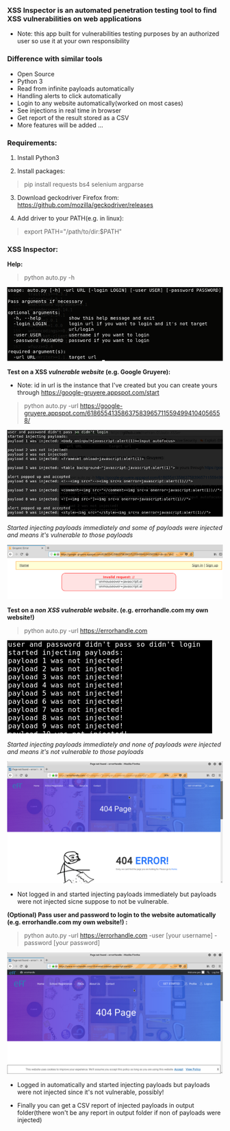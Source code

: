 ### XSS Inspector is an automated penetration testing tool to find XSS vulnerabilities on web applications
* Note: this app built for vulnerabilities testing purposes by an authorized user so use it at your own responsibility


### Difference with similar tools
* Open Source
* Python 3 
* Read from infinite payloads automatically
* Handling alerts to click automatically
* Login to any website automatically(worked on most cases)
* See injections in real time in browser
* Get report of the result stored as a CSV
* More features will be added ...

### Requirements:
1) Install Python3

2) Install packages:
>pip install requests bs4 selenium argparse

3) Download geckodriver Firefox from:
https://github.com/mozilla/geckodriver/releases

4) Add driver to your PATH(e.g. in linux):
>export PATH="/path/to/dir:$PATH"

### XSS Inspector:
**Help:**
>python auto.py -h

![Alt text](/images/XSS-Inspector-help-command.png?raw=true "help command")

**Test on a XSS *vulnerable website* (e.g. Google Gruyere):**
* Note: id in url is the instance that I've created but you can create yours through https://google-gruyere.appspot.com/start

>python auto.py -url https://google-gruyere.appspot.com/618655413586375839657115594994104056558/

![Alt text](/images/XSS-Inspector-Google-Gruyere-terminal.png?raw=true "Google Gruyere terminal")

*Started injecting payloads immediately and some of payloads were injected and means it's vulnerable to those payloads*

![Alt text](/images/XSS-Inspector-Google-Gruyere-Firefox.png?raw=true "auto XSSer Google Gruyere Firefox")

**Test on a *non XSS vulnerable website*. (e.g. errorhandle.com my own website!)**
>python auto.py -url https://errorhandle.com

![Alt text](/images/XSS-Inspector-eH-terminal.png?raw=true "eH terminal")

*Started injecting payloads immediately and none of payloads were injected and means it's not vulnerable to those payloads*

![Alt text](/images/XSS-Inspector-eH-Firefox.png?raw=true "auto XSSer errorHandle Firefox")

* Not logged in and started injecting payloads immediately but payloads were not injected sicne suppose to not be vulnerable.

**(Optional) Pass user and password to login to the website automatically (e.g. errorhandle.com my own website!) :**
>python auto.py -url https://errorhandle.com -user [your username] -password [your password]

![Alt text](/images/XSS-Inspector-eH-loggedin-Firefox.png?raw=true "auto XSSer errorHandle logged in Firefox")

* Logged in automatically and started injecting payloads but payloads were not injected since it's not vulnerable, possibly!

* Finally you can get a CSV report of injected payloads in output folder(there won't be any report in output folder if non of payloads were injected)